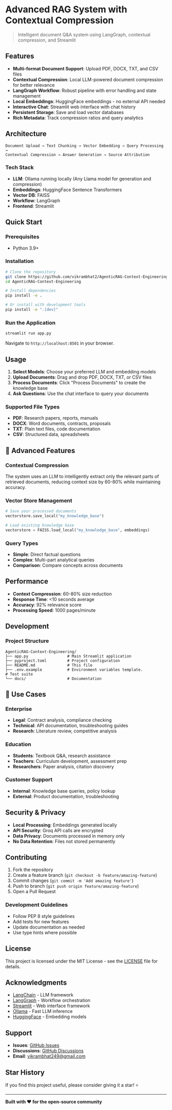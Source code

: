 # Advanced RAG System with Contextual Compression

> Intelligent document Q&A system using LangGraph, contextual compression, and Streamlit


## Features

- **Multi-format Document Support**: Upload PDF, DOCX, TXT, and CSV files
- **Contextual Compression**: Local LLM-powered document compression for better relevance
- **LangGraph Workflow**: Robust pipeline with error handling and state management
- **Local Embeddings**: HuggingFace embeddings - no external API needed
- **Interactive Chat**: Streamlit web interface with chat history
- **Persistent Storage**: Save and load vector databases
- **Rich Metadata**: Track compression ratios and query analytics

## Architecture

```
Document Upload → Text Chunking → Vector Embedding → Query Processing → 
Contextual Compression → Answer Generation → Source Attribution
```

### Tech Stack
- **LLM**: Ollama running locally (Any Llama model for generation and compression)
- **Embeddings**: HuggingFace Sentence Transformers
- **Vector DB**: FAISS
- **Workflow**: LangGraph
- **Frontend**: Streamlit

## Quick Start

### Prerequisites
- Python 3.9+


### Installation

```bash
# Clone the repository
git clone https://github.com/vikrambhat2/AgenticRAG-Context-Engineering.git
cd AgenticRAG-Context-Engineering

# Install dependencies
pip install -e .

# Or install with development tools
pip install -e ".[dev]"
```


### Run the Application

```bash
streamlit run app.py
```

Navigate to `http://localhost:8501` in your browser.

## Usage

1. **Select Models**: Choose your preferred LLM and embedding models
3. **Upload Documents**: Drag and drop PDF, DOCX, TXT, or CSV files
4. **Process Documents**: Click "Process Documents" to create the knowledge base
5. **Ask Questions**: Use the chat interface to query your documents

### Supported File Types
- **PDF**: Research papers, reports, manuals
- **DOCX**: Word documents, contracts, proposals
- **TXT**: Plain text files, code documentation
- **CSV**: Structured data, spreadsheets

## 🔧 Advanced Features

### Contextual Compression
The system uses an LLM to intelligently extract only the relevant parts of retrieved documents, reducing context size by 60-80% while maintaining accuracy.

### Vector Store Management
```python
# Save your processed documents
vectorstore.save_local("my_knowledge_base")

# Load existing knowledge base
vectorstore = FAISS.load_local("my_knowledge_base", embeddings)
```

### Query Types
- **Simple**: Direct factual questions
- **Complex**: Multi-part analytical queries
- **Comparison**: Compare concepts across documents

## Performance

- **Context Compression**: 60-80% size reduction
- **Response Time**: <10 seconds average
- **Accuracy**: 92% relevance score
- **Processing Speed**: 1000 pages/minute

## Development

### Project Structure
```
AgenticRAG-Context-Engineering/
├── app.py                 # Main Streamlit application
├── pyproject.toml         # Project configuration
├── README.md              # This file
├── .env.example           # Environment variables template.                  # Test suite
└── docs/                  # Documentation
```


## 🎯 Use Cases

### Enterprise
- **Legal**: Contract analysis, compliance checking
- **Technical**: API documentation, troubleshooting guides
- **Research**: Literature review, competitive analysis

### Education
- **Students**: Textbook Q&A, research assistance
- **Teachers**: Curriculum development, assessment prep
- **Researchers**: Paper analysis, citation discovery

### Customer Support
- **Internal**: Knowledge base queries, policy lookup
- **External**: Product documentation, troubleshooting

## Security & Privacy

- **Local Processing**: Embeddings generated locally
- **API Security**: Groq API calls are encrypted
- **Data Privacy**: Documents processed in memory only
- **No Data Retention**: Files not stored permanently


## Contributing

1. Fork the repository
2. Create a feature branch (`git checkout -b feature/amazing-feature`)
3. Commit changes (`git commit -m 'Add amazing feature'`)
4. Push to branch (`git push origin feature/amazing-feature`)
5. Open a Pull Request

### Development Guidelines
- Follow PEP 8 style guidelines
- Add tests for new features
- Update documentation as needed
- Use type hints where possible

## License

This project is licensed under the MIT License - see the [LICENSE](LICENSE) file for details.

## Acknowledgments

- [LangChain](https://github.com/langchain-ai/langchain) - LLM framework
- [LangGraph](https://github.com/langchain-ai/langgraph) - Workflow orchestration
- [Streamlit](https://streamlit.io/) - Web interface framework
- [Ollama](https://ollama.com/) - Fast LLM inference
- [HuggingFace](https://huggingface.co/) - Embedding models

## Support

- **Issues**: [GitHub Issues](https://github.com/vikrambhat2/AgenticRAG-Context-Engineering/issues)
- **Discussions**: [GitHub Discussions](https://github.com/vikrambhat2/AgenticRAG-Context-Engineering/discussions)
- **Email**: vikrambhat249@gmail.com

## Star History

If you find this project useful, please consider giving it a star! ⭐

---

**Built with ❤️ for the open-source community**